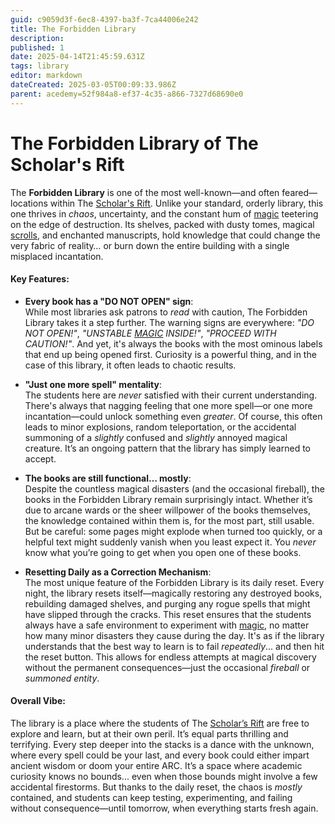 ```yaml
---
guid: c9059d3f-6ec8-4397-ba3f-7ca44006e242
title: The Forbidden Library
description: 
published: 1
date: 2025-04-14T21:45:59.631Z
tags: library
editor: markdown
dateCreated: 2025-03-05T00:09:33.986Z
parent: acedemy=52f984a8-ef37-4c35-a866-7327d68690e0
---
```


# The Forbidden Library of The Scholar's Rift

The **Forbidden Library** is one of the most well-known—and often feared—locations within The [Scholar's Rift](/geography/settlement/enclave/scholars-rift/scholars-rift.md). Unlike your standard, orderly library, this one thrives in *chaos*, uncertainty, and the constant hum of [magic](/structure/mechanic/magic.md) teetering on the edge of destruction. Its shelves, packed with dusty tomes, magical [scrolls](/raw/20250501/scroll/scrolls.md), and enchanted manuscripts, hold knowledge that could change the very fabric of reality… or burn down the entire building with a single misplaced incantation.

#### **Key Features:**

- **Every book has a "DO NOT OPEN" sign**:  
  While most libraries ask patrons to *read* with caution, The Forbidden Library takes it a step further. The warning signs are everywhere: *"DO NOT OPEN!"*, *"UNSTABLE [MAGIC](/structure/mechanic/magic.md) INSIDE!"*, *"PROCEED WITH CAUTION!"*. And yet, it's always the books with the most ominous labels that end up being opened first. Curiosity is a powerful thing, and in the case of this library, it often leads to chaotic results.

- **"Just one more spell" mentality**:  
  The students here are *never* satisfied with their current understanding. There's always that nagging feeling that one more spell—or one more incantation—could unlock something even *greater*. Of course, this often leads to minor explosions, random teleportation, or the accidental summoning of a *slightly* confused and *slightly* annoyed magical creature. It’s an ongoing pattern that the library has simply learned to accept.

- **The books are still functional… mostly**:  
  Despite the countless magical disasters (and the occasional fireball), the books in the Forbidden Library remain surprisingly intact. Whether it’s due to arcane wards or the sheer willpower of the books themselves, the knowledge contained within them is, for the most part, still usable. But be careful: some pages might explode when turned too quickly, or a helpful text might suddenly vanish when you least expect it. You *never* know what you’re going to get when you open one of these books.

- **Resetting Daily as a Correction Mechanism**:  
  The most unique feature of the Forbidden Library is its daily reset. Every night, the library resets itself—magically restoring any destroyed books, rebuilding damaged shelves, and purging any rogue spells that might have slipped through the cracks. This reset ensures that the students always have a safe environment to experiment with [magic](/structure/mechanic/magic.md), no matter how many minor disasters they cause during the day. It's as if the library understands that the best way to learn is to fail *repeatedly*... and then hit the reset button. This allows for endless attempts at magical discovery without the permanent consequences—just the occasional *fireball* or *summoned entity*.

#### **Overall Vibe:**
The library is a place where the students of The [Scholar’s Rift](/geography/settlement/enclave/scholars-rift/scholars-rift.md) are free to explore and learn, but at their own peril. It’s equal parts thrilling and terrifying. Every step deeper into the stacks is a dance with the unknown, where every spell could be your last, and every book could either impart ancient wisdom or doom your entire ARC. It’s a space where academic curiosity knows no bounds... even when those bounds might involve a few accidental firestorms. But thanks to the daily reset, the chaos is *mostly* contained, and students can keep testing, experimenting, and failing without consequence—until tomorrow, when everything starts fresh again.
